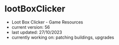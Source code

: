 # lootBoxClicker
- Loot Box Clicker - Game Resources
- current version: 56
- last updated: 27/10/2023
- currently working on: patching buildings, upgrades
